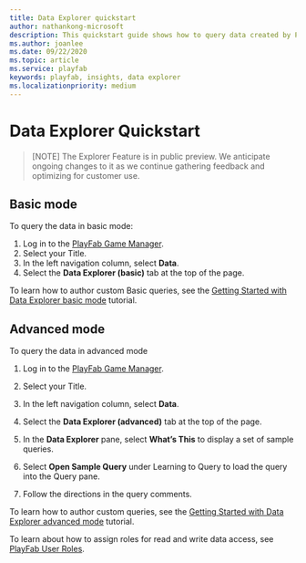 ```yaml
---
title: Data Explorer quickstart
author: nathankong-microsoft
description: This quickstart guide shows how to query data created by PlayFab API calls.
ms.author: joanlee
ms.date: 09/22/2020    
ms.topic: article
ms.service: playfab
keywords: playfab, insights, data explorer
ms.localizationpriority: medium
---
```


# Data Explorer Quickstart

> [NOTE]
> The Explorer Feature is in public preview. We anticipate ongoing changes to it as we continue gathering feedback and optimizing for customer use.

## Basic mode
To query the data in basic mode:

1. Log in to the [PlayFab Game Manager](https://developer.playfab.com/en-us/login).
2. Select your Title.
3. In the left navigation column, select **Data**.
4. Select the **Data Explorer (basic)** tab at the top of the page. 

To learn how to author custom Basic queries, see the [Getting Started with Data Explorer basic mode](getting-started-with-data-explorer-basic.md) tutorial.

## Advanced mode
To query the data in advanced mode

1. Log in to the [PlayFab Game Manager](https://developer.playfab.com/en-us/login).
2. Select your Title.
3. In the left navigation column, select **Data**.
4. Select the **Data Explorer (advanced)** tab at the top of the page. 

1. In the **Data Explorer** pane, select **What’s This** to display a set of sample queries. 
2. Select **Open Sample Query** under Learning to Query to load the query into the Query pane. 
3. Follow the directions in the query comments.

To learn how to author custom queries, see the [Getting Started with Data Explorer advanced mode](getting-started-with-data-explorer-advanced.md) tutorial.

To learn about how to assign roles for read and write data access, see [PlayFab User Roles](/gaming/playfab/gamemanager/playfab-user-roles).
